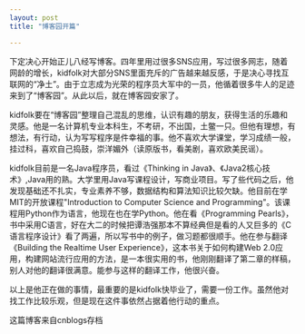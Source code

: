 ```yaml
---
layout: post
title: "博客园开篇"

---
```


下定决心开始正儿八经写博客。四年里用过很多SNS应用，写过很多网志，随着网龄的增长，kidfolk对大部分SNS里面充斥的广告越来越反感，于是决心寻找互联网的“净土”。由于立志成为光荣的程序员大军中的一员，他循着很多牛人的足迹来到了“博客园”。从此以后，就在博客园安家了。

kidfolk要在“博客园”整理自己混乱的思维，认识有趣的朋友，获得生活的乐趣和灵感。他是一名计算机专业本科生，不考研，不出国，土鳖一只。但他有理想，有想法，有行动，认为写写程序是件幸福的事。他不喜欢大学课堂，学习成绩一般，挂过科，喜欢自己捣鼓，崇洋媚外（读原版书，看美剧，喜欢欧美民谣）。

kidfolk目前是一名Java程序员，看过《Thinking in Java》、《Java2核心技术》,Java用的熟。大学里用Java写课程设计，写商业项目。写了些代码之后，他发现基础还不扎实，专业素养不够，数据结构和算法知识比较欠缺。他目前在学MIT的开放课程"Introduction to Computer Science and Programming"。该课程用Python作为语言，他现在也在学Python。他在看《Programming Pearls》，书中采用C语言，好在大二的时候把谭浩强那本不算经典但是看的人又巨多的《C语言程序设计》看了两遍，所以写书中的例子，做习题都很顺手。他在参与翻译《Building the Realtime User Experience》，这本书关于如何构建Web 2.0应用，构建网站流行应用的方法，是一本很实用的书，他刚刚翻译了第二章的样稿，别人对他的翻译很满意。能参与这样的翻译工作，他很兴奋。

以上是他正在做的事情，最重要的是kidfolk快毕业了，需要一份工作。虽然他对找工作比较乐观，但是现在这件事依然占据着他行动的重点。

这篇博客来自cnblogs存档
